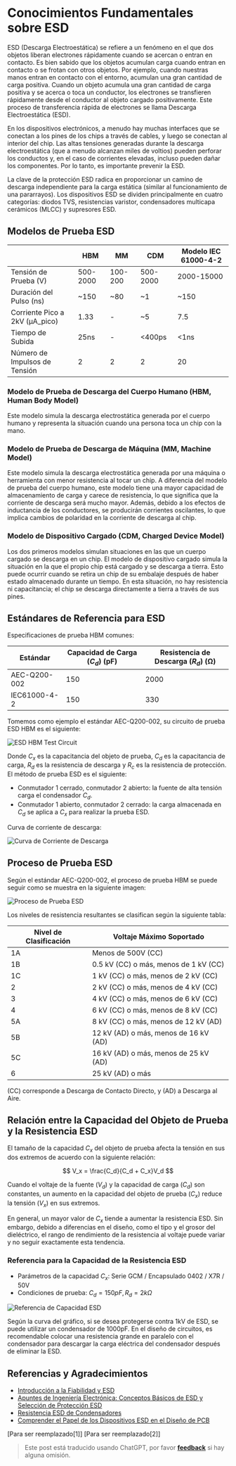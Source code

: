 # Conocimientos Fundamentales sobre ESD

ESD (Descarga Electroestática) se refiere a un fenómeno en el que dos objetos liberan electrones rápidamente cuando se acercan o entran en contacto. Es bien sabido que los objetos acumulan carga cuando entran en contacto o se frotan con otros objetos. Por ejemplo, cuando nuestras manos entran en contacto con el entorno, acumulan una gran cantidad de carga positiva. Cuando un objeto acumula una gran cantidad de carga positiva y se acerca o toca un conductor, los electrones se transfieren rápidamente desde el conductor al objeto cargado positivamente. Este proceso de transferencia rápida de electrones se llama Descarga Electroestática (ESD).

En los dispositivos electrónicos, a menudo hay muchas interfaces que se conectan a los pines de los chips a través de cables, y luego se conectan al interior del chip. Las altas tensiones generadas durante la descarga electroestática (que a menudo alcanzan miles de voltios) pueden perforar los conductos y, en el caso de corrientes elevadas, incluso pueden dañar los componentes. Por lo tanto, es importante prevenir la ESD.

La clave de la protección ESD radica en proporcionar un camino de descarga independiente para la carga estática (similar al funcionamiento de una pararrayos). Los dispositivos ESD se dividen principalmente en cuatro categorías: diodos TVS, resistencias varistor, condensadores multicapa cerámicos (MLCC) y supresores ESD.

## Modelos de Prueba ESD

|                                | HBM      | MM      | CDM      | Modelo IEC 61000-4-2 |
| ------------------------------ | -------- | ------- | -------- | -------------------- |
| Tensión de Prueba (V)          | 500-2000 | 100-200 | 500-2000 | 2000-15000           |
| Duración del Pulso (ns)        | ~150     | ~80     | ~1       | ~150                 |
| Corriente Pico a 2kV (μA_pico) | 1.33     | -       | ~5       | 7.5                  |
| Tiempo de Subida               | 25ns     | -       | <400ps   | <1ns                 |
| Número de Impulsos de Tensión  | 2        | 2       | 2        | 20                   |

### Modelo de Prueba de Descarga del Cuerpo Humano (HBM, Human Body Model)

Este modelo simula la descarga electrostática generada por el cuerpo humano y representa la situación cuando una persona toca un chip con la mano.

### Modelo de Prueba de Descarga de Máquina (MM, Machine Model)

Este modelo simula la descarga electrostática generada por una máquina o herramienta con menor resistencia al tocar un chip. A diferencia del modelo de prueba del cuerpo humano, este modelo tiene una mayor capacidad de almacenamiento de carga y carece de resistencia, lo que significa que la corriente de descarga será mucho mayor. Además, debido a los efectos de inductancia de los conductores, se producirán corrientes oscilantes, lo que implica cambios de polaridad en la corriente de descarga al chip.

### Modelo de Dispositivo Cargado (CDM, Charged Device Model)

Los dos primeros modelos simulan situaciones en las que un cuerpo cargado se descarga en un chip. El modelo de dispositivo cargado simula la situación en la que el propio chip está cargado y se descarga a tierra. Esto puede ocurrir cuando se retira un chip de su embalaje después de haber estado almacenado durante un tiempo. En esta situación, no hay resistencia ni capacitancia; el chip se descarga directamente a tierra a través de sus pines.

## Estándares de Referencia para ESD

Especificaciones de prueba HBM comunes:

| Estándar     | Capacidad de Carga ($C_d$) (pF) | Resistencia de Descarga ($R_d$) (Ω) |
| ------------ | ------------------------------- | ----------------------------------- |
| AEC-Q200-002 | 150                             | 2000                                |
| IEC61000-4-2 | 150                             | 330                                 |

Tomemos como ejemplo el estándar AEC-Q200-002, su circuito de prueba ESD HBM es el siguiente:

![ESD HBM Test Circuit](https://media.wiki-power.com/img/20211215164751.png)

Donde $C_x$ es la capacitancia del objeto de prueba, $C_d$ es la capacitancia de carga, $R_d$ es la resistencia de descarga y $R_c$ es la resistencia de protección. El método de prueba ESD es el siguiente:

- Conmutador 1 cerrado, conmutador 2 abierto: la fuente de alta tensión carga el condensador $C_d$.
- Conmutador 1 abierto, conmutador 2 cerrado: la carga almacenada en $C_d$ se aplica a $C_x$ para realizar la prueba ESD.

Curva de corriente de descarga:

![Curva de Corriente de Descarga](https://media.wiki-power.com/img/20211215165312.png)

## Proceso de Prueba ESD

Según el estándar AEC-Q200-002, el proceso de prueba HBM se puede seguir como se muestra en la siguiente imagen:

![Proceso de Prueba ESD](https://media.wiki-power.com/img/20211215165447.png)

Los niveles de resistencia resultantes se clasifican según la siguiente tabla:

| Nivel de Clasificación | Voltaje Máximo Soportado              |
| ---------------------- | ------------------------------------- |
| 1A                     | Menos de 500V (CC)                    |
| 1B                     | 0.5 kV (CC) o más, menos de 1 kV (CC) |
| 1C                     | 1 kV (CC) o más, menos de 2 kV (CC)   |
| 2                      | 2 kV (CC) o más, menos de 4 kV (CC)   |
| 3                      | 4 kV (CC) o más, menos de 6 kV (CC)   |
| 4                      | 6 kV (CC) o más, menos de 8 kV (CC)   |
| 5A                     | 8 kV (CC) o más, menos de 12 kV (AD)  |
| 5B                     | 12 kV (AD) o más, menos de 16 kV (AD) |
| 5C                     | 16 kV (AD) o más, menos de 25 kV (AD) |
| 6                      | 25 kV (AD) o más                      |

(CC) corresponde a Descarga de Contacto Directo, y (AD) a Descarga al Aire.

## Relación entre la Capacidad del Objeto de Prueba y la Resistencia ESD

El tamaño de la capacidad $C_x$ del objeto de prueba afecta la tensión en sus dos extremos de acuerdo con la siguiente relación:

$$
V_x = \frac{C_d}{C_d + C_x}V_d
$$

Cuando el voltaje de la fuente ($V_d$) y la capacidad de carga ($C_d$) son constantes, un aumento en la capacidad del objeto de prueba ($C_x$) reduce la tensión ($V_x$) en sus extremos.

En general, un mayor valor de $C_x$ tiende a aumentar la resistencia ESD. Sin embargo, debido a diferencias en el diseño, como el tipo y el grosor del dieléctrico, el rango de rendimiento de la resistencia al voltaje puede variar y no seguir exactamente esta tendencia.

### Referencia para la Capacidad de la Resistencia ESD

- Parámetros de la capacidad $C_x$: Serie GCM / Encapsulado 0402 / X7R / 50V
- Condiciones de prueba: $C_d=150pF, R_d=2kΩ$

![Referencia de Capacidad ESD](https://media.wiki-power.com/img/20211215172528.png)

Según la curva del gráfico, si se desea protegerse contra 1kV de ESD, se puede utilizar un condensador de 1000pF. En el diseño de circuitos, es recomendable colocar una resistencia grande en paralelo con el condensador para descargar la carga eléctrica del condensador después de eliminar la ESD.

## Referencias y Agradecimientos

- [Introducción a la Fiabilidad y ESD](https://mazhaoxin.github.io/2021/08/01/Reliability_and_ESD_Introduction/)
- [Apuntes de Ingeniería Electrónica: Conceptos Básicos de ESD y Selección de Protección ESD](https://haipeng.me/2019/09/03/esd-protection/)
- [Resistencia ESD de Condensadores](https://article.murata.com/en-us/article/esd-resistance-of-capacitors)
- [Comprender el Papel de los Dispositivos ESD en el Diseño de PCB](http://murata.eetrend.com/article/2021-11/1004974.html)

[Para ser reemplazado[1]]
[Para ser reemplazado[2]]

> Este post está traducido usando ChatGPT, por favor [**feedback**](https://github.com/linyuxuanlin/Wiki_MkDocs/issues/new) si hay alguna omisión.
